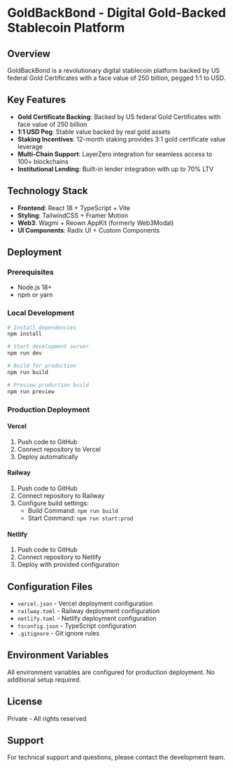 # GoldBackBond - Digital Gold-Backed Stablecoin Platform

## Overview
GoldBackBond is a revolutionary digital stablecoin platform backed by US federal Gold Certificates with a face value of 250 billion, pegged 1:1 to USD.

## Key Features
- **Gold Certificate Backing**: Backed by US federal Gold Certificates with face value of 250 billion
- **1:1 USD Peg**: Stable value backed by real gold assets
- **Staking Incentives**: 12-month staking provides 3:1 gold certificate value leverage
- **Multi-Chain Support**: LayerZero integration for seamless access to 100+ blockchains
- **Institutional Lending**: Built-in lender integration with up to 70% LTV

## Technology Stack
- **Frontend**: React 18 + TypeScript + Vite
- **Styling**: TailwindCSS + Framer Motion
- **Web3**: Wagmi + Reown AppKit (formerly Web3Modal)
- **UI Components**: Radix UI + Custom Components

## Deployment

### Prerequisites
- Node.js 18+
- npm or yarn

### Local Development
```bash
# Install dependencies
npm install

# Start development server
npm run dev

# Build for production
npm run build

# Preview production build
npm run preview
```

### Production Deployment

#### Vercel
1. Push code to GitHub
2. Connect repository to Vercel
3. Deploy automatically

#### Railway
1. Push code to GitHub
2. Connect repository to Railway
3. Configure build settings:
   - Build Command: `npm run build`
   - Start Command: `npm run start:prod`

#### Netlify
1. Push code to GitHub
2. Connect repository to Netlify
3. Deploy with provided configuration

## Configuration Files
- `vercel.json` - Vercel deployment configuration
- `railway.toml` - Railway deployment configuration  
- `netlify.toml` - Netlify deployment configuration
- `tsconfig.json` - TypeScript configuration
- `.gitignore` - Git ignore rules

## Environment Variables
All environment variables are configured for production deployment. No additional setup required.

## License
Private - All rights reserved

## Support
For technical support and questions, please contact the development team.
